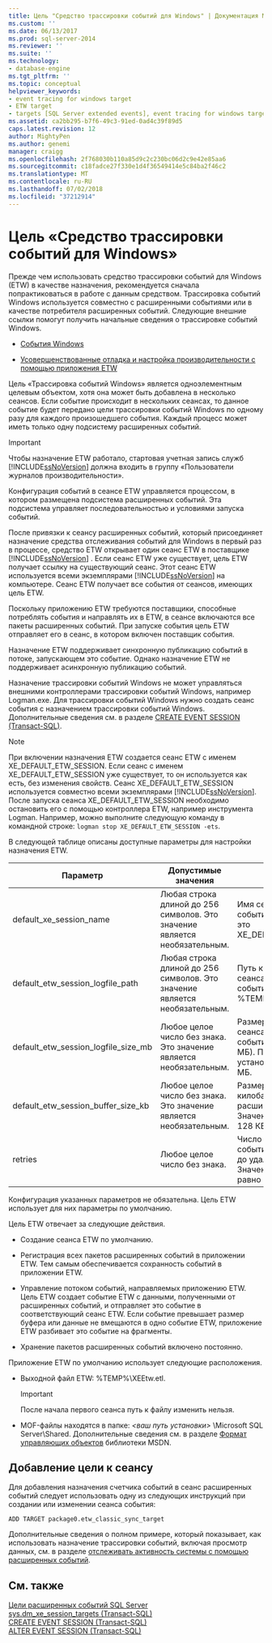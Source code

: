 ```yaml
---
title: Цель "Средство трассировки событий для Windows" | Документация Майкрософт
ms.custom: ''
ms.date: 06/13/2017
ms.prod: sql-server-2014
ms.reviewer: ''
ms.suite: ''
ms.technology:
- database-engine
ms.tgt_pltfrm: ''
ms.topic: conceptual
helpviewer_keywords:
- event tracing for windows target
- ETW target
- targets [SQL Server extended events], event tracing for windows target
ms.assetid: ca2bb295-b7f6-49c3-91ed-0ad4c39f89d5
caps.latest.revision: 12
author: MightyPen
ms.author: genemi
manager: craigg
ms.openlocfilehash: 2f768030b110a85d9c2c230bc06d2c9e42e85aa6
ms.sourcegitcommit: c18fadce27f330e1d4f36549414e5c84ba2f46c2
ms.translationtype: MT
ms.contentlocale: ru-RU
ms.lasthandoff: 07/02/2018
ms.locfileid: "37212914"
---
```

# <a name="event-tracing-for-windows-target"></a>Цель «Средство трассировки событий для Windows»
  Прежде чем использовать средство трассировки событий для Windows (ETW) в качестве назначения, рекомендуется сначала попрактиковаться в работе с данным средством. Трассировка событий Windows используется совместно с расширенными событиями или в качестве потребителя расширенных событий. Следующие внешние ссылки помогут получить начальные сведения о трассировке событий Windows.  
  
-   [События Windows](http://go.microsoft.com/fwlink/?LinkId=92380)  
  
-   [Усовершенствованные отладка и настройка производительности с помощью приложения ETW](http://go.microsoft.com/fwlink/?LinkId=92381)  
  
 Цель «Трассировка событий Windows» является одноэлементным целевым объектом, хотя она может быть добавлена в несколько сеансов. Если событие происходит в нескольких сеансах, то данное событие будет передано цели трассировки событий Windows по одному разу для каждого произошедшего события. Каждый процесс может иметь только одну подсистему расширенных событий.  
  
> [!IMPORTANT]  
>  Чтобы назначение ETW работало, стартовая учетная запись служб [!INCLUDE[ssNoVersion](../../includes/ssnoversion-md.md)] должна входить в группу «Пользователи журналов производительности».  
  
 Конфигурация событий в сеансе ETW управляется процессом, в котором размещена подсистема расширенных событий. Эта подсистема управляет последовательностью и условиями запуска событий.  
  
 После привязки к сеансу расширенных событий, который присоединяет назначение средства отслеживания событий для Windows в первый раз в процессе, средство ETW открывает один сеанс ETW в поставщике [!INCLUDE[ssNoVersion](../../includes/ssnoversion-md.md)] . Если сеанс ETW уже существует, цель ETW получает ссылку на существующий сеанс. Этот сеанс ETW используется всеми экземплярами [!INCLUDE[ssNoVersion](../../includes/ssnoversion-md.md)] на компьютере. Сеанс ETW получает все события от сеансов, имеющих цель ETW.  
  
 Поскольку приложению ETW требуются поставщики, способные потреблять события и направлять их в ETW, в сеансе включаются все пакеты расширенных событий. При запуске события цель ETW отправляет его в сеанс, в котором включен поставщик события.  
  
 Назначение ETW поддерживает синхронную публикацию событий в потоке, запускающем это событие. Однако назначение ETW не поддерживает асинхронную публикацию событий.  
  
 Назначение трассировки событий Windows не может управляться внешними контроллерами трассировки событий Windows, например Logman.exe. Для трассировки событий Windows нужно создать сеанс события с назначением трассировки событий Windows. Дополнительные сведения см. в разделе [CREATE EVENT SESSION (Transact-SQL)](/sql/t-sql/statements/create-event-session-transact-sql).  
  
> [!NOTE]  
>  При включении назначения ETW создается сеанс ETW с именем XE_DEFAULT_ETW_SESSION. Если сеанс с именем XE_DEFAULT_ETW_SESSION уже существует, то он используется как есть, без изменения свойств. Сеанс XE_DEFAULT_ETW_SESSION используется совместно всеми экземплярами [!INCLUDE[ssNoVersion](../../includes/ssnoversion-md.md)]. После запуска сеанса XE_DEFAULT_ETW_SESSION необходимо остановить его с помощью контроллера ETW, например инструмента Logman. Например, можно выполните следующую команду в командной строке: `logman stop XE_DEFAULT_ETW_SESSION -ets`.  
  
 В следующей таблице описаны доступные параметры для настройки назначения ETW.  
  
|Параметр|Допустимые значения|Описание|  
|------------|--------------------|-----------------|  
|default_xe_session_name|Любая строка длиной до 256 символов. Это значение является необязательным.|Имя сеанса расширенных событий. По умолчанию это XE_DEFAULT_ETW_SESSION.|  
|default_etw_session_logfile_path|Любая строка длиной до 256 символов. Это значение является необязательным.|Путь к файлу журнала сеанса расширенных событий. По умолчанию %TEMP%\ XEEtw.etl.|  
|default_etw_session_logfile_size_mb|Любое целое число без знака. Это значение является необязательным.|Размер файла журнала для сеанса расширенных событий (в мегабайтах, МБ). По умолчанию установлено значение 20 МБ.|  
|default_etw_session_buffer_size_kb|Любое целое число без знака. Это значение является необязательным.|Размер буфера в памяти (в килобайтах) для сеанса расширенных событий. Значение по умолчанию — 128 КБ.|  
|retries|Любое целое число без знака.|Число попыток публикации события в подсистеме ETW до удаления события. Значение по умолчанию равно 0.|  
  
 Конфигурация указанных параметров не обязательна. Цель ETW использует для них параметры по умолчанию.  
  
 Цель ETW отвечает за следующие действия.  
  
-   Создание сеанса ETW по умолчанию.  
  
-   Регистрация всех пакетов расширенных событий в приложении ETW. Тем самым обеспечивается сохранность событий в приложении ETW.  
  
-   Управление потоком событий, направляемых приложению ETW. Цель ETW создает событие ETW с данными, полученными от расширенных событий, и отправляет это событие в соответствующий сеанс ETW. Если событие превышает размер буфера или данные не вмещаются в одно событие ETW, приложение ETW разбивает это событие на фрагменты.  
  
-   Хранение пакетов расширенных событий включено постоянно.  
  
 Приложение ETW по умолчанию использует следующие расположения.  
  
-   Выходной файл ETW: %TEMP%\XEEtw.etl.  
  
    > [!IMPORTANT]  
    >  После начала первого сеанса путь к файлу изменить нельзя.  
  
-   MOF-файлы находятся в папке: *\<ваш путь установки>* \Microsoft SQL Server\Shared. Дополнительные сведения см. в разделе [Формат управляющих объектов](http://go.microsoft.com/fwlink/?LinkId=92851) библиотеки MSDN.  
  
## <a name="adding-the-target-to-a-session"></a>Добавление цели к сеансу  
 Для добавления назначения счетчика событий в сеанс расширенных событий следует использовать одну из следующих инструкций при создании или изменении сеанса события:  
  
```  
ADD TARGET package0.etw_classic_sync_target  
```  
  
 Дополнительные сведения о полном примере, который показывает, как использовать назначение трассировки событий, включая просмотр данных, см. в разделе [отслеживать активность системы с помощью расширенных событий](monitor-system-activity-using-extended-events.md).  
  
## <a name="see-also"></a>См. также  
 [Цели расширенных событий SQL Server](../../database-engine/sql-server-extended-events-targets.md)   
 [sys.dm_xe_session_targets (Transact-SQL)](/sql/relational-databases/system-dynamic-management-views/sys-dm-xe-session-targets-transact-sql)   
 [CREATE EVENT SESSION (Transact-SQL)](/sql/t-sql/statements/create-event-session-transact-sql)   
 [ALTER EVENT SESSION (Transact-SQL)](/sql/t-sql/statements/alter-event-session-transact-sql)  
  
  
